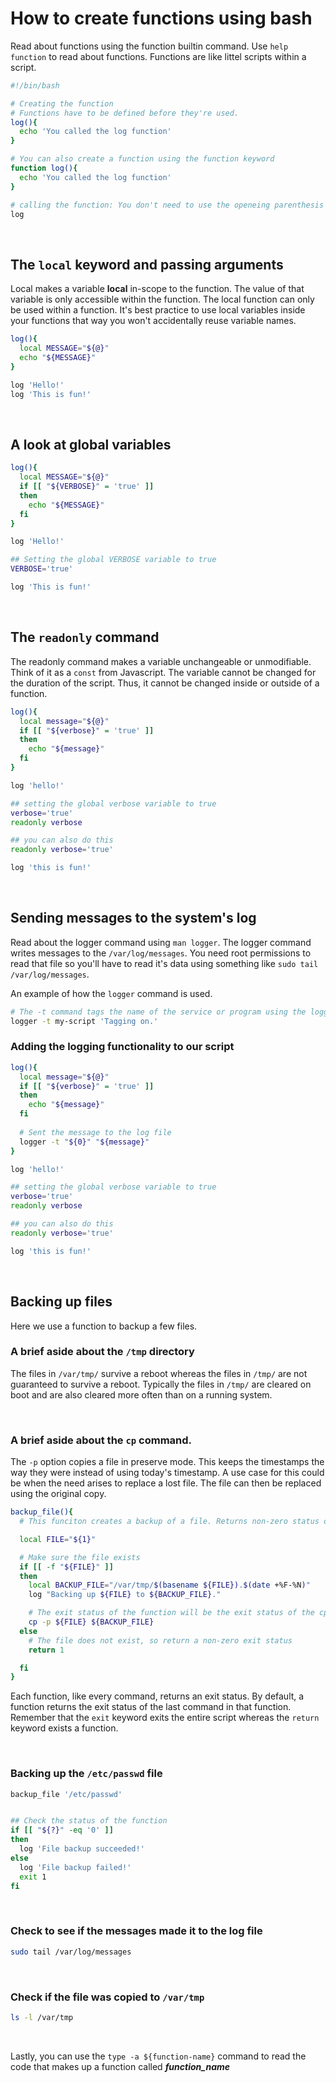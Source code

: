 # How to create functions using bash

Read about functions using the function builtin command. Use ```help function``` to read about functions. Functions are like littel scripts within a script.

```bash
#!/bin/bash

# Creating the function
# Functions have to be defined before they're used.
log(){
  echo 'You called the log function'
}

# You can also create a function using the function keyword
function log(){
  echo 'You called the log function'
}

# calling the function: You don't need to use the openeing parenthesis
log
```

<br/>

## The ```local``` keyword and passing arguments
Local makes a variable **local** in-scope to the function. The value of that variable is only accessible within the function. The local function can only be used within a function. It's best practice to use local variables inside your functions that way you won't accidentally reuse variable names.

```bash
log(){
  local MESSAGE="${@}"
  echo "${MESSAGE}"
}

log 'Hello!'
log 'This is fun!'
```

<br/>

## A look at global variables
```bash
log(){
  local MESSAGE="${@}"
  if [[ "${VERBOSE}" = 'true' ]]
  then
    echo "${MESSAGE}"
  fi
}

log 'Hello!'

## Setting the global VERBOSE variable to true
VERBOSE='true'

log 'This is fun!'

```

<br/>

## The ```readonly``` command
The readonly command makes a variable unchangeable or unmodifiable. Think of it as a ```const``` from Javascript. The variable cannot be changed for the duration of the script. Thus, it cannot be changed inside or outside of a function.

```bash
log(){
  local message="${@}"
  if [[ "${verbose}" = 'true' ]]
  then
    echo "${message}"
  fi
}

log 'hello!'

## setting the global verbose variable to true
verbose='true'
readonly verbose

## you can also do this
readonly verbose='true'

log 'this is fun!'

```

<br/>


## Sending messages to the system's log
Read about the logger command using ```man logger```. The logger command writes messages to the ```/var/log/messages```. You need root permissions to read that file so you'll have to read it's data using something like ```sudo tail /var/log/messages```.

An example of how the ```logger``` command is used.
```bash
# The -t command tags the name of the service or program using the logger
logger -t my-script 'Tagging on.'
```

### Adding the logging functionality to our script
```bash
log(){
  local message="${@}"
  if [[ "${verbose}" = 'true' ]]
  then
    echo "${message}"
  fi
  
  # Sent the message to the log file
  logger -t "${0}" "${message}"
}

log 'hello!'

## setting the global verbose variable to true
verbose='true'
readonly verbose

## you can also do this
readonly verbose='true'

log 'this is fun!'

```

<br/>


## Backing up files
Here we use a function to backup a few files. 


### A brief aside about the ```/tmp``` directory

The files in ```/var/tmp/``` survive a reboot whereas the files in ```/tmp/``` are not guaranteed to survive a reboot. Typically the files in ```/tmp/``` are cleared on boot and are also cleared more often than on a running system.

<br/>

### A brief aside about the ```cp``` command. 

The ```-p``` option copies a file in preserve mode. This keeps the timestamps the way they were instead of using today's timestamp. A use case for this could be when the need arises to replace a lost file. The file can then be replaced using the original copy. 

```bash
backup_file(){
  # This funciton creates a backup of a file. Returns non-zero status on error.

  local FILE="${1}"

  # Make sure the file exists
  if [[ -f "${FILE}" ]]
  then
    local BACKUP_FILE="/var/tmp/$(basename ${FILE}).$(date +%F-%N)"
    log "Backing up ${FILE} to ${BACKUP_FILE}."

    # The exit status of the function will be the exit status of the cp command
    cp -p ${FILE} ${BACKUP_FILE}
  else
    # The file does not exist, so return a non-zero exit status
    return 1

  fi
}

```

Each function, like every command, returns an exit status. By default, a function returns the exit status of the last command in that function. Remember that the ```exit``` keyword exits the entire script whereas the ```return``` keyword exists a function.


<br/>

### Backing up the ```/etc/passwd``` file
```bash
backup_file '/etc/passwd'


## Check the status of the function
if [[ "${?}" -eq '0' ]]
then
  log 'File backup succeeded!'
else
  log 'File backup failed!'
  exit 1
fi
```

<br/>

### Check to see if the messages made it to the log file
```bash
sudo tail /var/log/messages
```

<br/>

### Check if the file was copied to ```/var/tmp```
```bash
ls -l /var/tmp
```

<br/>

Lastly, you can use the ```type -a ${function-name}``` command to read the code that makes up a function called ***function_name***


